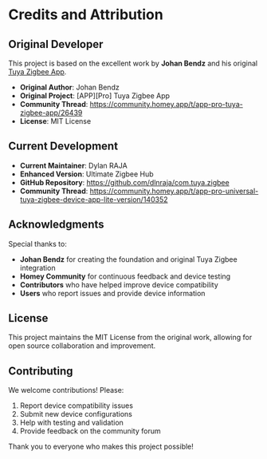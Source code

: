 # Credits and Attribution

## Original Developer
This project is based on the excellent work by **Johan Bendz** and his original [Tuya Zigbee App](https://github.com/JohanBendz/com.tuya.zigbee).

- **Original Author**: Johan Bendz
- **Original Project**: [APP][Pro] Tuya Zigbee App
- **Community Thread**: https://community.homey.app/t/app-pro-tuya-zigbee-app/26439
- **License**: MIT License

## Current Development
- **Current Maintainer**: Dylan RAJA
- **Enhanced Version**: Ultimate Zigbee Hub
- **GitHub Repository**: https://github.com/dlnraja/com.tuya.zigbee
- **Community Thread**: https://community.homey.app/t/app-pro-universal-tuya-zigbee-device-app-lite-version/140352

## Acknowledgments
Special thanks to:
- **Johan Bendz** for creating the foundation and original Tuya Zigbee integration
- **Homey Community** for continuous feedback and device testing
- **Contributors** who have helped improve device compatibility
- **Users** who report issues and provide device information

## License
This project maintains the MIT License from the original work, allowing for open source collaboration and improvement.

## Contributing
We welcome contributions! Please:
1. Report device compatibility issues
2. Submit new device configurations
3. Help with testing and validation
4. Provide feedback on the community forum

Thank you to everyone who makes this project possible!
